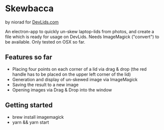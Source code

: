 # Skewbacca

by niorad for [DevLids.com](https://DevLids.com)

An electron-app to quickly un-skew laptop-lids from photos, and create a file which is ready for usage on DevLids.
Needs ImageMagick ("convert") to be available.
Only tested on OSX so far.

## Features so far

- Placing four points on each corner of a lid via drag & drop (the red handle has to be placed on the upper left corner of the lid)
- Generation and display of un-skewed image via ImageMagick
- Saving the result to a new image
- Opening images via Drag & Drop into the window

## Getting started

- brew install imagemagick
- yarn && yarn start
